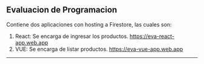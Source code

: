 Evaluacion de Programacion
---
Contiene dos aplicaciones con hosting a Firestore, las cuales son:
1. React: Se encarga de ingresar los productos. https://eva-react-app.web.app
2. VUE: Se encarga de listar productos. https://eva-vue-app.web.app
---

